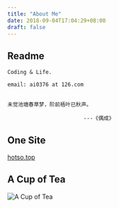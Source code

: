 ```yaml
---
title: "About Me"
date: 2018-09-04T17:04:29+08:00
draft: false
---
```

## Readme


    Coding & Life.

    email: ai0376 at 126.com


    未觉池塘春草梦，阶前梧叶已秋声。

                            ---《偶成》


## One Site 

[hotso.top](http://hotso.top/)


## A Cup of Tea

![A Cup of Tea](/reward/wechat.jpg)